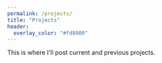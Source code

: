 ```yaml
---
permalink: /projects/
title: "Projects"
header:
  overlay_color: "#fd8900"
---
```


This is where I'll post current and previous projects.